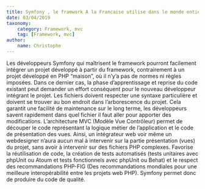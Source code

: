 ```yaml
---
title: Symfony , le framwork A la Francaise utilise dans le monde entier
date: 03/04/2019
taxonomy:
    category: Framework, mvc
    tag: [Framework, mvc]
author:
    name: Christophe
---
```


Les développeurs Symfony qui maîtrisent le framework pourront facilement intégrer un projet développé à partir du framework, contrairement à un projet développé en PHP “maison”, où il n’y’a pas de normes ni règles imposées. Dans ce dernier cas, la phase d’apprentissage et reprise du code existant peut demander un effort conséquent pour le nouveau développeur intégrant le projet.
Les fichiers doivent respecter une syntaxe particulière et doivent se trouver au bon endroit dans l’arborescence du projet. Cela garantit une facilité de maintenance sur le long terme, les développeurs savent rapidement dans quel fichier il faut aller pour apporter des modifications.
L’architecture MVC (Modèle Vue Contrôleur) permet de découper le code représentant la logique métier de l’application et le code de présentation des vues. Ainsi, un intégrateur web voir même un webdesigner n’aura aucun mal à intervenir sur la partie présentation (vues) du projet, sans avoir à intervenir sur des fichiers PHP complexes.
Favorise la réutilisation de code, la création de tests automatisés (tests unitaires avec phpUnit ou Atoum et tests fonctionnels avec phpUnit ou Behat) et le respect des recommandations PHP-FIG (Des recommandations mondiales pour une meilleure interopérabilité entre les projets web PHP). Symfony permet donc de produire du code de qualité.